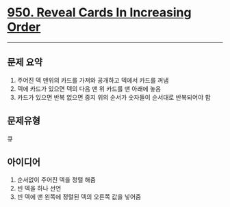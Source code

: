 # [950. Reveal Cards In Increasing Order](https://leetcode.com/problems/reveal-cards-in-increasing-order/)
---
## 문제 요약
1. 주어진 덱 맨위의 카드를 가져와 공개하고 덱에서 카드를 꺼냄
2. 덱에 카드가 있으면 덱의 다음 맨 위 카드를 맨 아래에 놓음
3. 카드가 있으면 반복 없으면 중지
위의 순서가 숫자들이 순서대로 반복되어야 함

## 문제유형
큐

## 아이디어
1. 순서없이 주어진 덱을 정렬 해줌
2. 빈 덱을 하나 선언
3. 빈 덱에 맨 왼쪽에 정렬된 덱의 오른쪽 값을 넣어줌 
